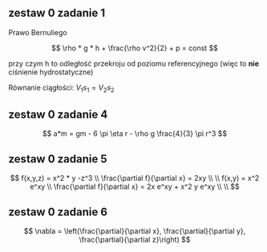 ## zestaw 0 zadanie 1

Prawo Bernuliego

$$
\rho * g * h + \frac{\rho v^2}{2} + p = const
$$

przy czym h to odległość przekroju od poziomu referencyjnego (więc to **nie** ciśnienie hydrostatyczne)

Równanie ciągłości: $V_1 s_1 = V_2 s_2$

## zestaw 0 zadanie 4

$$
a*m = gm - 6 \pi \eta r - \rho g \frac{4}{3} \pi r^3
$$

## zestaw 0 zadanie 5

$$
f(x,y,z) = x^2 * y -z^3 \\
\frac{\partial f}{\partial x} = 2xy \\
\\
f(x,y) = x^2 e^xy \\
\frac{\partial f}{\partial x} = 2x e^xy + x^2 y e^xy \\
\\
$$

## zestaw 0 zadanie 6

$$
\nabla = \left(\frac{\partial}{\partial x}, \frac{\partial}{\partial y}, \frac{\partial}{\partial z}\right)
$$
